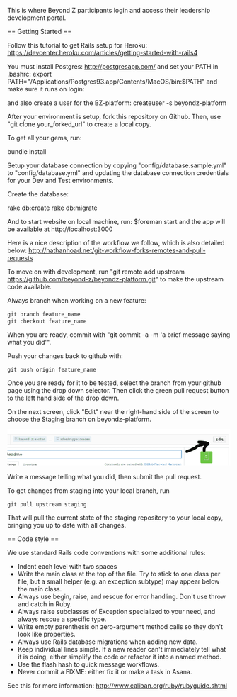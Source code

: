 This is where Beyond Z participants login and access their leadership development portal.


== Getting Started ==


Follow this tutorial to get Rails setup for Heroku:
https://devcenter.heroku.com/articles/getting-started-with-rails4

You must install Postgres:
    http://postgresapp.com/
and set your PATH in .bashrc:
    export PATH="/Applications/Postgres93.app/Contents/MacOS/bin:$PATH"
and make sure it runs on login:

and also create a user for the BZ-platform:
    createuser -s beyondz-platform


After your environment is setup, fork this repository on Github. Then, use "git clone your_forked_url" to create a local copy.

To get all your gems, run:

  bundle install

Setup your database connection by copying "config/database.sample.yml" to "config/database.yml" and updating the database connection credentials for your Dev and Test environments.

Create the database: 

  rake db:create
  rake db:migrate

And to start website on local machine, run: $foreman start and the app will be available at http://localhost:3000

Here is a nice description of the workflow we follow, which is also
detailed below:
http://nathanhoad.net/git-workflow-forks-remotes-and-pull-requests 

To move on with development, run "git remote add upstream https://github.com/beyond-z/beyondz-platform.git" to make the upstream code available.


Always branch when working on a new feature:

	git branch feature_name
	git checkout feature_name

When you are ready, commit with "git commit -a -m 'a brief message saying what you did'".

Push your changes back to github with:

	git push origin feature_name

Once you are ready for it to be tested, select the branch from your github page using the drop down selector. Then click the green pull request button to the left hand side of the drop down.

On the next screen, click "Edit" near the right-hand side of the screen to choose the Staging branch on beyondz-platform.

![Edit location](docs/edit-branch.png)


Write a message telling what you did, then submit the pull request.


To get changes from staging into your local branch, run

	git pull upstream staging

That will pull the current state of the staging repository to your local copy, bringing you up to date with all changes.

== Code style ==

We use standard Rails code conventions with some additional rules:

  * Indent each level with two spaces
  * Write the main class at the top of the file. Try to stick to one class per file, but a small helper (e.g. an exception subtype) may appear below the main class.
  * Always use begin, raise, and rescue for error handling. Don't use throw and catch in Ruby.
  * Always raise subclasses of Exception specialized to your need, and always rescue a specific type.
  * Write empty parenthesis on zero-argument method calls so they don't look like properties.
  * Always use Rails database migrations when adding new data.
  * Keep individual lines simple. If a new reader can't immediately tell what it is doing, either simplify the code or refactor it into a named method.
  * Use the flash hash to quick message workflows.
  * Never commit a FIXME: either fix it or make a task in Asana.

See this for more information: http://www.caliban.org/ruby/rubyguide.shtml
